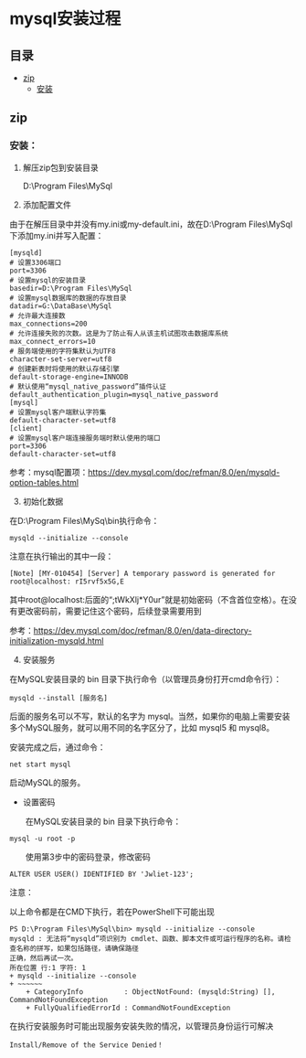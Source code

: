 # mysql安装过程

## 目录
- [zip](zip)
    - [安装](#安装)


## zip

### 安装：
1. 解压zip包到安装目录

    D:\Program Files\MySql

2. 添加配置文件

由于在解压目录中并没有my.ini或my-default.ini，故在D:\Program Files\MySql下添加my.ini并写入配置：

    [mysqld]
    # 设置3306端口
    port=3306
    # 设置mysql的安装目录
    basedir=D:\Program Files\MySql
    # 设置mysql数据库的数据的存放目录
    datadir=G:\DataBase\MySql
    # 允许最大连接数
    max_connections=200
    # 允许连接失败的次数。这是为了防止有人从该主机试图攻击数据库系统
    max_connect_errors=10
    # 服务端使用的字符集默认为UTF8
    character-set-server=utf8
    # 创建新表时将使用的默认存储引擎
    default-storage-engine=INNODB
    # 默认使用“mysql_native_password”插件认证
    default_authentication_plugin=mysql_native_password
    [mysql]
    # 设置mysql客户端默认字符集
    default-character-set=utf8
    [client]
    # 设置mysql客户端连接服务端时默认使用的端口
    port=3306
    default-character-set=utf8
参考：mysql配置项：https://dev.mysql.com/doc/refman/8.0/en/mysqld-option-tables.html

3. 初始化数据

在D:\Program Files\MySq\bin执行命令：

    mysqld --initialize --console
注意在执行输出的其中一段：

    [Note] [MY-010454] [Server] A temporary password is generated for root@localhost: rI5rvf5x5G,E
其中root@localhost:后面的“;tWkXlj*Y0ur”就是初始密码（不含首位空格）。在没有更改密码前，需要记住这个密码，后续登录需要用到

参考：https://dev.mysql.com/doc/refman/8.0/en/data-directory-initialization-mysqld.html

4. 安装服务

在MySQL安装目录的 bin 目录下执行命令（以管理员身份打开cmd命令行）：

    mysqld --install [服务名]
后面的服务名可以不写，默认的名字为 mysql。当然，如果你的电脑上需要安装多个MySQL服务，就可以用不同的名字区分了，比如 mysql5 和 mysql8。

安装完成之后，通过命令：

    net start mysql
启动MySQL的服务。

* 设置密码

　　在MySQL安装目录的 bin 目录下执行命令：

    mysql -u root -p

　　使用第3步中的密码登录，修改密码

    ALTER USER USER() IDENTIFIED BY 'Jwliet-123';
注意：

以上命令都是在CMD下执行，若在PowerShell下可能出现

    PS D:\Program Files\MySql\bin> mysqld --initialize --console
    mysqld : 无法将“mysqld”项识别为 cmdlet、函数、脚本文件或可运行程序的名称。请检查名称的拼写，如果包括路径，请确保路径
    正确，然后再试一次。
    所在位置 行:1 字符: 1
    + mysqld --initialize --console
    + ~~~~~~
        + CategoryInfo          : ObjectNotFound: (mysqld:String) [], CommandNotFoundException
        + FullyQualifiedErrorId : CommandNotFoundException
在执行安装服务时可能出现服务安装失败的情况，以管理员身份运行可解决

    Install/Remove of the Service Denied！
